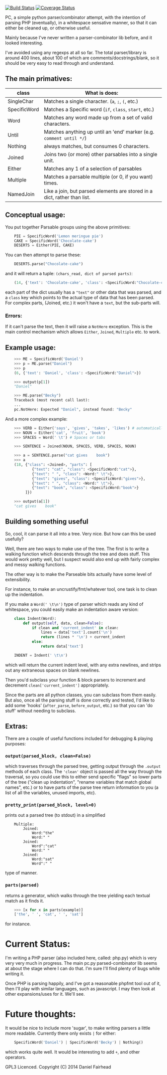 [![Build Status](https://travis-ci.org/danthedeckie/pc.py.svg?branch=master)](https://travis-ci.org/danthedeckie/pc.py) [![Coverage Status](https://img.shields.io/coveralls/danthedeckie/pc.py.svg)](https://coveralls.io/r/danthedeckie/pc.py?branch=master)

PC, a simple python parser/combinator attempt, with the intention
of parsing PHP (eventually), in a whitespace sensative manner, so that
it can either be cleaned up, or otherwise useful.

Mainly because I've never written a parser-combinator lib before, and it
looked interesting.

I've avoided using any regexps at all so far.  The total parser/library is
around 400 lines, about 100 of which are comments/docstrings/blank, so it should be
very easy to read through and understand.

## The main primatives:

class         | What is does:
------------- | ---------------------------------------------------------------
SingleChar    | Matches a single character. (`a`, `;`, `(`, etc.)
SpecificWord  | Matches a Specific word (`if`, `class`, `start`, etc.)
Word          | Matches any word made up from a set of valid characters.
Until         | Matches anything up until an 'end' marker (e.g. `comment until */`)
Nothing       | always matches, but consumes 0 characters.
Joined        | Joins two (or more) other parsables into a single unit.
Either        | Matches any 1 of a selection of parsables
Multiple      | Matches a parsable multiple (or 0, if you want) times.
NamedJoin     | Like a join, but parsed elements are stored in a dict, rather than list.

## Conceptual usage:

You put together Parsable groups using the above primitives:

```python
    PIE = SpecificWord('Lemon meringue pie')
    CAKE = SpecificWord('Chocolate-cake')
    DESERTS = Either(PIE, CAKE)
```

You can then attempt to parse these:

```python
    DESERTS.parse("Chocolate-cake")
```

and it will return a tuple: `(chars_read, dict of parsed parts)`:

```python
    (14, {'text': 'Chocolate-cake', 'class': <SpecificWord:"Chocolate-cake">})
```

each part of the dict usually has a `"text"` or other data that was parsed, and a `class` key
which points to the actual type of data that has been parsed.  For complex parts, (Joined, etc.)
it won't have a `text`, but the sub-parts will.

### Errors:

If it can't parse the text, then it will raise a `NotHere` exception.  This is the main
control mechanism which allows `Either`, `Joined`, `Multiple` etc. to work.

## Example usage:

```python
    >>> ME = SpecificWord('Daniel')
    >>> p = ME.parse("Daniel")
    >>> p
    (6, {'text': 'Daniel', 'class': <SpecificWord:"Daniel">})

    >>> output(p[1])
    "Daniel"

    >>> ME.parse("Becky")
    Traceback (most recent call last):
    ...
    pc.NotHere: Expected "Daniel", instead found: "Becky"
```

And a more complex example:

```python
    >>> VERB = Either('says', 'gives', 'takes', 'likes') # automatically converts into SpecificWord
    >>> NOUN = Either('cat', 'fruit', 'book')
    >>> SPACES = Word(' \t') # Spaces or tabs

    >>> SENTENCE = Joined(NOUN, SPACES, VERB, SPACES, NOUN)

    >>> a = SENTENCE.parse("cat gives    book")
    >>> a
    (18, {"class": <Joined>, "parts": [
            {"text": "cat", "class": <SpecificWord:"cat">},
            {"text": " ", "class": <Word:" \t">},
            {"text": "gives", "class": <SpecificWord:"gives">},
            {"text": " ", "class": <Word:" \t">},
            {"text": "book", "class": <SpecificWord:"book">}
         ]})

    >>> output(a[1])
    "cat gives    book"
```

## Building something useful

So, cool, it can parse it all into a tree.  Very nice.  But how can this be used usefully?

Well, there are two ways to make use of the tree.  The first is to write a walking function
which descends through the tree and does stuff.  This would work pretty well, but I suspect would
also end up with fairly complex and messy walking functions.

The other way is to make the Parseable bits actually have some level of extensibility.

For instance, to make an uncrustify/fmt/whatever tool, one task is to clean up the indentation.

If you make a `Word(' \t\n')` type of parser which reads any kind of whitespace,
you could easily make an indentation aware version:

```python
    class Indent(Word):
        def output(self, data, clean=False):
            if clean and 'current_indent' in clean:
                lines = data['text'].count('\n')
                return (lines * '\n') + current_indent
            else:
                return data['text']

    INDENT = Indent(' \t\n')    
```

which will return the current indent level, with any extra newlines, and strips out any
extraneous spaces on blank newlines.

Then you'd subclass your function & block parsers to increment and decrement
`clean['current_indent']` appropriately.

Since the parts are all python classes, you can subclass from them easily.  But also, once
all the parsing stuff is done correctly and tested, I'd like to add some 'hooks' (`after_parse`,
`before_output`, etc.) so that you can 'do stuff' without needing to subclass.

## Extras:

There are a couple of useful functions included for debugging & playing purposes:

### `output(parsed_block, clean=False)`

which traverses through the parsed tree, getting output through the `.output` methods of each
class.  The `'clean'` object is passed all the way through the traversal, so you could use this
to either send specific "flags" so lower parts of the tree ("clean up indentation", "rename
variables that match global names", etc.) or to have parts of the parse tree return information
to you (a list of all the variables, unused imports, etc).

### `pretty_print(parsed_block, level=0)`

prints out a parsed tree (to stdout) in a simplified

```
    Multiple:
        Joined:
            Word:"the"
            Word:" "
        Joined:
            Word":"cat"
            Word:" "
        Joined:
            Word:"sat"
            Word":" "
```

type of manner.

### `parts(parsed)`

returns a generator, which walks through the tree yielding each textual match
as it finds it.

```python
    >>> [x for x in parts(example)]
    ['the', ' ', 'cat', ' ', 'sat']
```

for instance.


# Current Status:

I'm writing a PHP parser (also included here, called: php.py) which is very very very much
in progress.  The main pc.py parsed-combinator lib seems at about the stage where I can do that.
I'm sure I'll find plenty of bugs while writing it.

Once PHP is parsing happily, and I've got a reasonable phpfmt tool out of it, then I'll play with
similar languages, such as javascript.  I may then look at other expansions/uses for it.  We'll see.

# Future thoughts:

It would be nice to include more 'sugar', to make writing parsers a little more readable.
Currently there only exists `|` for either:

```python
    SpecificWord('Daniel') | SpecificWord('Becky') | Nothing()
```

which works quite well.  It would be interesting to add `+`, and other
operators.

GPL3 Licenced.
Copyright (C) 2014 Daniel Fairhead
